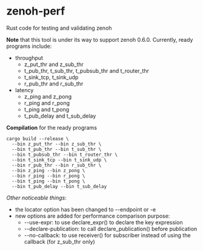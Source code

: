 # zenoh-perf
Rust code for testing and validating zenoh

**Note** that this tool is under its way to support zenoh 0.6.0. 
Currently, ready programs include:
* throughput
  * z_put_thr and z_sub_thr
  * t_pub_thr, t_sub_thr, t_pubsub_thr and t_router_thr
  * t_sink_tcp, t_sink_udp
  * r_pub_thr and r_sub_thr
* latency
  * z_ping and z_pong
  * r_ping and r_pong
  * t_ping and t_pong
  * t_pub_delay and t_sub_delay

**Compilation** for the ready programs
```
cargo build --release \
  --bin z_put_thr --bin z_sub_thr \
  --bin t_pub_thr --bin t_sub_thr \
  --bin t_pubsub_thr --bin t_router_thr \
  --bin t_sink_tcp --bin t_sink_udp \
  --bin r_pub_thr --bin r_sub_thr \
  --bin z_ping --bin z_pong \
  --bin r_ping --bin r_pong \
  --bin t_ping --bin t_pong \
  --bin t_pub_delay --bin t_sub_delay
```

_Other noticeable things_:
* the locator option has been changed to --endpoint or -e
* new options are added for performance comparison purpose:
    * --use-expr: to use declare_expr() to declare the key expression
    * --declare-publication: to call declare_publication() before publication
    * --no-callback: to use receiver() for subscriber instead of using the callback (for z_sub_thr only)
